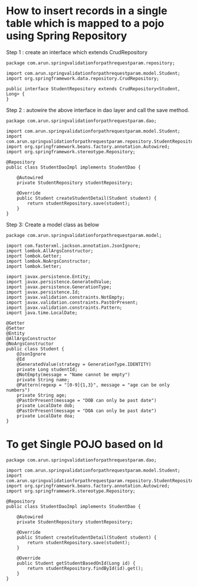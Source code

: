 # How to insert records in a single table which is mapped to a pojo using Spring Repository

Step 1 : create an interface which extends CrudRepository

    package com.arun.springvalidationforpathrequestparam.repository;
    
    import com.arun.springvalidationforpathrequestparam.model.Student;
    import org.springframework.data.repository.CrudRepository;
    
    public interface StudentRepository extends CrudRepository<Student, Long> {
    }

Step 2 : autowire the above interface in dao layer and call the save method.

    package com.arun.springvalidationforpathrequestparam.dao;
    
    import com.arun.springvalidationforpathrequestparam.model.Student;
    import com.arun.springvalidationforpathrequestparam.repository.StudentRepository;
    import org.springframework.beans.factory.annotation.Autowired;
    import org.springframework.stereotype.Repository;
    
    @Repository
    public class StudentDaoImpl implements StudentDao {
    
        @Autowired
        private StudentRepository studentRepository;
    
        @Override
        public Student createStudentDetail(Student student) {
            return studentRepository.save(student);
        }
    }

Step 3: Create a model class as below

    package com.arun.springvalidationforpathrequestparam.model;
    
    import com.fasterxml.jackson.annotation.JsonIgnore;
    import lombok.AllArgsConstructor;
    import lombok.Getter;
    import lombok.NoArgsConstructor;
    import lombok.Setter;
    
    import javax.persistence.Entity;
    import javax.persistence.GeneratedValue;
    import javax.persistence.GenerationType;
    import javax.persistence.Id;
    import javax.validation.constraints.NotEmpty;
    import javax.validation.constraints.PastOrPresent;
    import javax.validation.constraints.Pattern;
    import java.time.LocalDate;
    
    @Getter
    @Setter
    @Entity
    @AllArgsConstructor
    @NoArgsConstructor
    public class Student {
        @JsonIgnore
        @Id
        @GeneratedValue(strategy = GenerationType.IDENTITY)
        private Long studentId;
        @NotEmpty(message = "Name cannot be empty")
        private String name;
        @Pattern(regexp = "[0-9]{1,3}", message = "age can be only numbers")
        private String age;
        @PastOrPresent(message = "DOB can only be past date")
        private LocalDate dob;
        @PastOrPresent(message = "DOA can only be past date")
        private LocalDate doa;
    }

# To get Single POJO based on Id

    package com.arun.springvalidationforpathrequestparam.dao;
    
    import com.arun.springvalidationforpathrequestparam.model.Student;
    import com.arun.springvalidationforpathrequestparam.repository.StudentRepository;
    import org.springframework.beans.factory.annotation.Autowired;
    import org.springframework.stereotype.Repository;
    
    @Repository
    public class StudentDaoImpl implements StudentDao {
    
        @Autowired
        private StudentRepository studentRepository;
    
        @Override
        public Student createStudentDetail(Student student) {
            return studentRepository.save(student);
        }
    
        @Override
        public Student getStudentBasedOnId(Long id) {
            return studentRepository.findById(id).get();
        }
    }
